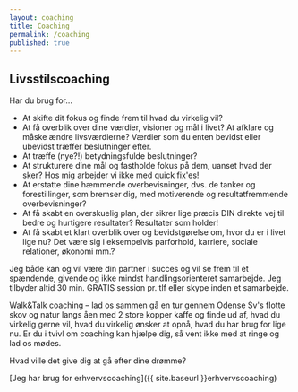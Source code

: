 ```yaml
---
layout: coaching
title: Coaching
permalink: /coaching
published: true
---
```


## Livsstilscoaching

Har du brug for...

- At skifte dit fokus og finde frem til hvad du virkelig vil? 
- At få overblik over dine værdier, visioner og mål i livet? At afklare og måske ændre livsværdierne? Værdier som du enten bevidst eller ubevidst træffer beslutninger efter.
- At træffe (nye?!) betydningsfulde beslutninger?
- At strukturere dine mål og fastholde fokus på dem, uanset hvad der sker? Hos mig arbejder vi ikke med quick fix'es! 
- At erstatte dine hæmmende overbevisninger, dvs. de tanker og forestillinger, som bremser dig, med motiverende og resultatfremmende overbevisninger? 
- At få skabt en overskuelig plan, der sikrer lige præcis DIN direkte vej til bedre og hurtigere resultater? Resultater som holder!
- At få skabt et klart overblik over og bevidstgørelse om, hvor du er i livet lige nu? Det være sig i eksempelvis parforhold, karriere, sociale relationer, økonomi mm.?

Jeg både kan og vil være din partner i succes og vil se frem til et spændende, givende og ikke mindst handlingsorienteret samarbejde. Jeg tilbyder altid 30 min. GRATIS session pr. tlf eller skype inden et samarbejde.

Walk&Talk coaching – lad os sammen gå en tur gennem Odense Sv's flotte skov og natur langs åen med 2 store kopper kaffe og finde ud af, hvad du virkelig gerne vil, hvad du virkelig ønsker at opnå, hvad du har brug for lige nu. Er du i tvivl om coaching kan hjælpe dig, så vent ikke med at ringe og lad os mødes.

Hvad ville det give dig at gå efter dine drømme?

[Jeg har brug for erhvervscoaching]({{ site.baseurl }}erhvervscoaching)
